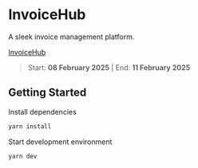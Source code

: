 # InvoiceHub
A sleek invoice management platform. 

[InvoiceHub](https://invoice-hub-one.vercel.app/)

> Start: **08 February 2025** | End: **11 February 2025**

## Getting Started
Install dependencies
```bash
yarn install
```
Start development environment
```bash
yarn dev
```

